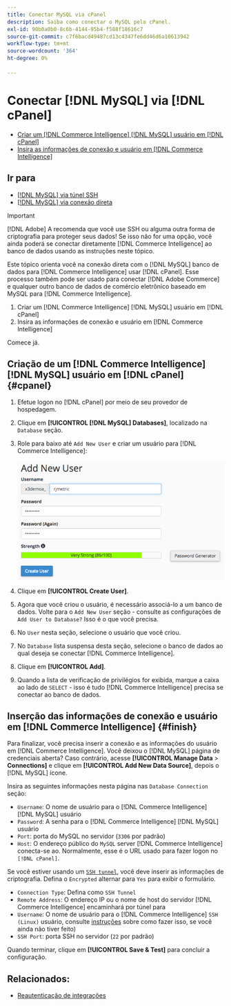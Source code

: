 ```yaml
---
title: Conectar MySQL via cPanel
description: Saiba como conectar o MySQL pelo cPanel.
exl-id: 90b0a0b0-8c6b-4144-95b4-f588f18616c7
source-git-commit: c7f6bacd49487cd13c4347fe6dd46d6a10613942
workflow-type: tm+mt
source-wordcount: '364'
ht-degree: 0%

---
```


# Conectar [!DNL MySQL] via [!DNL cPanel]

* [Criar um [!DNL Commerce Intelligence] [!DNL MySQL] usuário em [!DNL cPanel]](#cpanel)
* [Insira as informações de conexão e usuário em [!DNL Commerce Intelligence]](#finish)

## Ir para

* [[!DNL MySQL] via túnel SSH](../integrations/mysql-via-ssh-tunnel.md)
* [[!DNL MySQL] via conexão direta](../integrations/mysql-via-a-direct-connection.md)

>[!IMPORTANT]
>
>[!DNL Adobe] A recomenda que você use SSH ou alguma outra forma de criptografia para proteger seus dados! Se isso não for uma opção, você ainda poderá se conectar diretamente [!DNL Commerce Intelligence] ao banco de dados usando as instruções neste tópico.

Este tópico orienta você na conexão direta com o [!DNL MySQL] banco de dados para [!DNL Commerce Intelligence] usar [!DNL cPanel]. Esse processo também pode ser usado para conectar [!DNL Adobe Commerce] e qualquer outro banco de dados de comércio eletrônico baseado em MySQL para [!DNL Commerce Intelligence].

1. Criar um [!DNL Commerce Intelligence] [!DNL MySQL] usuário em [!DNL cPanel]
1. Insira as informações de conexão e usuário em [!DNL Commerce Intelligence]

Comece já.

## Criação de um [!DNL Commerce Intelligence] [!DNL MySQL] usuário em [!DNL cPanel] {#cpanel}

1. Efetue logon no [!DNL cPanel] por meio de seu provedor de hospedagem.
1. Clique em **[!UICONTROL [!DNL MySQL] Databases]**, localizado na `Database` seção.
1. Role para baixo até `Add New User` e criar um usuário para [!DNL Commerce Intelligence]:

   ![](../../../assets/create-mbi-mysql-user-cpanel.png)

1. Clique em **[!UICONTROL Create User]**.
1. Agora que você criou o usuário, é necessário associá-lo a um banco de dados. Volte para o `Add New User` seção - consulte as configurações de `Add User to Database?` Isso é o que você precisa.
1. No `User` nesta seção, selecione o usuário que você criou.
1. No `Database` lista suspensa desta seção, selecione o banco de dados ao qual deseja se conectar [!DNL Commerce Intelligence].
1. Clique em **[!UICONTROL Add]**.
1. Quando a lista de verificação de privilégios for exibida, marque a caixa ao lado de `SELECT` - isso é tudo [!DNL Commerce Intelligence] precisa se conectar ao banco de dados.

## Inserção das informações de conexão e usuário em [!DNL Commerce Intelligence] {#finish}

Para finalizar, você precisa inserir a conexão e as informações do usuário em [!DNL Commerce Intelligence]. Você deixou o [!DNL MySQL] página de credenciais aberta? Caso contrário, acesse **[!UICONTROL Manage Data** > **Connections]** e clique em **[!UICONTROL Add New Data Source]**, depois o [!DNL MySQL] ícone.

Insira as seguintes informações nesta página nas `Database Connection` seção:

* `Username`: O nome de usuário para o [!DNL Commerce Intelligence] [!DNL MySQL] usuário
* `Password`: A senha para o [!DNL Commerce Intelligence] [!DNL MySQL] usuário
* `Port`: porta do MySQL no servidor (`3306` por padrão)
* `Host`: O endereço público do `MySQL` server [!DNL Commerce Intelligence] conecta-se ao. Normalmente, esse é o URL usado para fazer logon no `[!DNL cPanel]`.

Se você estiver usando um [`SSH tunnel`](../integrations/mysql-via-ssh-tunnel.md), você deve inserir as informações de criptografia. Defina o `Encrypted` alternar para `Yes` para exibir o formulário.

* `Connection Type`: Defina como `SSH Tunnel`
* `Remote Address`: O endereço IP ou o nome de host do servidor [!DNL Commerce Intelligence] encaminhará por túnel para
* `Username`: O nome de usuário para o [!DNL Commerce Intelligence] `SSH (Linux)` usuário, consulte [instruções](../../../data-analyst/importing-data/integrations/mysql-via-ssh-tunnel.md) sobre como fazer isso, se você ainda não tiver feito)
* `SSH Port`: porta SSH no servidor (`22` por padrão)

Quando terminar, clique em **[!UICONTROL Save & Test]** para concluir a configuração.

## Relacionados:

* [Reautenticação de integrações](https://experienceleague.adobe.com/docs/commerce-knowledge-base/kb/how-to/mbi-reauthenticating-integrations.html)
